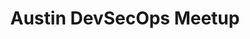 ---
state: [ TX ]
region: [ Austin ]
title: Austin DevSecOps Meetup
group_url: https://www.meetup.com/Austin-DevSecOps-Meetup/
topics: [ security, devops ]
---
